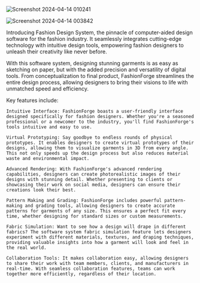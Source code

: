 ![Screenshot 2024-04-14 010241](https://github.com/martins0023/cad_fasion/assets/69491293/85fa2208-77cf-4d22-9d8f-894062d4c8ad)


![Screenshot 2024-04-14 003842](https://github.com/martins0023/cad_fasion/assets/69491293/7cdc5878-0bd3-434b-a826-70e14c0d60df)


Introducing Fashion Design System, the pinnacle of computer-aided design software for the fashion industry. It seamlessly integrates cutting-edge technology with intuitive design tools, empowering fashion designers to unleash their creativity like never before.

With this software system, designing stunning garments is as easy as sketching on paper, but with the added precision and versatility of digital tools. From conceptualization to final product, FashionForge streamlines the entire design process, allowing designers to bring their visions to life with unmatched speed and efficiency.

Key features include:

    Intuitive Interface: FashionForge boasts a user-friendly interface designed specifically for fashion designers. Whether you're a seasoned professional or a newcomer to the industry, you'll find FashionForge's tools intuitive and easy to use.

    Virtual Prototyping: Say goodbye to endless rounds of physical prototypes. It enables designers to create virtual prototypes of their designs, allowing them to visualize garments in 3D from every angle. This not only speeds up the design process but also reduces material waste and environmental impact.

    Advanced Rendering: With FashionForge's advanced rendering capabilities, designers can create photorealistic images of their designs with stunning detail. Whether presenting to clients or showcasing their work on social media, designers can ensure their creations look their best.

    Pattern Making and Grading: FashionForge includes powerful pattern-making and grading tools, allowing designers to create accurate patterns for garments of any size. This ensures a perfect fit every time, whether designing for standard sizes or custom measurements.

    Fabric Simulation: Want to see how a design will drape in different fabrics? The software system fabric simulation feature lets designers experiment with different materials, textures, and draping techniques, providing valuable insights into how a garment will look and feel in the real world.

    Collaboration Tools: It makes collaboration easy, allowing designers to share their work with team members, clients, and manufacturers in real-time. With seamless collaboration features, teams can work together more efficiently, regardless of their location.

   
